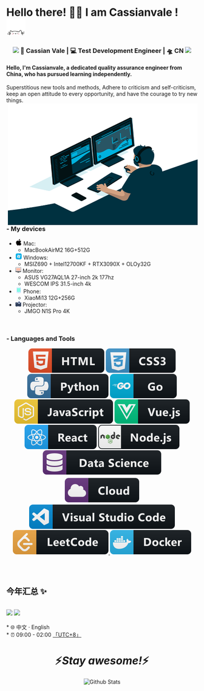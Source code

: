 # Hello there! 👋🏻 I am Cassianvale ! <img src="./img/cat.gif" alt="Meaow" width="50" />
<div align="center">
<h3><img src="https://media.giphy.com/media/WUlplcMpOCEmTGBtBW/giphy.gif" width="30"> 🙎 Cassian Vale | 💻 Test Development Engineer | 🛸 CN <img src="https://media.giphy.com/media/WUlplcMpOCEmTGBtBW/giphy.gif" width="30">
</h3>
</div>
<p align="center">
<h4>Hello, I'm Cassianvale, a dedicated quality assurance engineer from China, who has pursued learning independently.</h4>

Superstitious new tools and methods,
Adhere to criticism and self-criticism, keep an open attitude to every opportunity, and have the courage to try new things.
<img align="right" alt="GIF" src="./img/code.gif?raw=true" width="500" height="320" />
</p>

### - My devices
- <img width="17" height="17" src="./img/macos.png" />&nbsp;Mac: 
    - MacBookAirM2 16G+512G
- <img width="17" height="17" src="./img/windows.png" />&nbsp;Windows: 
    - MSIZ690 + Intel12700KF + RTX3090X + OLOy32G
- <img width="15" height="15" src="./img/iMac.png" />&nbsp;Monitor: 
    - ASUS VG27AQL1A 27-inch 2k 177hz
    - WESCOM IPS 31.5-inch 4k
- <img width="17" height="17" src="./img/phone.png" />&nbsp;Phone: 
    - XiaoMi13 12G+256G
- <img width="15" height="15" src="./img/projector.png" />&nbsp;Projector: 
    - JMGO N1S Pro 4K
<br/>

### - Languages and Tools

<p align="center">
    <img src="svg/dev/languages/html.svg" alt="html" style="vertical-align:top margin:6px 4px">
    <img src="svg/dev/languages/css3.svg" alt="css" style="vertical-align:top margin:6px 4px">
    <img src="svg/dev/languages/python.svg" alt="python" style="vertical-align:top margin:6px 4px">
    <img src="svg/dev/languages/go.svg" alt="go" style="vertical-align:top margin:6px 4px">
    <img src="svg/dev/languages/js.svg" alt="javascript" style="vertical-align:top margin:6px 4px">
    <img src="svg/dev/frameworks/vue.svg" alt="Vue.js" style="vertical-align:top margin:6px 4px">
    <img src="svg/dev/frameworks/react.svg" alt="React" style="vertical-align:top margin:6px 4px">
    <img src="svg/dev/frameworks/nodejs.svg" alt="nodejs" style="vertical-align:top margin:6px 4px">
    <img src="svg/dev/misc/datascience.svg" alt="datascience" style="vertical-align:top margin:6px 4px">
    <img src="svg/dev/misc/cloud.svg" alt="cloud" style="vertical-align:top; margin:6px 4px">
    <img src="svg/dev/tools/visualstudio_code.svg" alt="Visual Studio Code" style="vertical-align:top margin:6px 4px">
    <a href="https://leetcode.cn/u/cassianvale/">
    <img src="svg/dev/services/leetcode.svg" alt="LeetCode" style="vertical-align:top margin:6px 4px">
    </a>
    <img src="svg/dev/tools/docker.svg" alt="Docker" style="vertical-align:top margin:6px 4px">

</p>
<br/>
<br/>

## 今年汇总 ✨
<br/>
<div>
<img align="" height="160px" src="https://github-readme-stats.vercel.app/api?username=Cassianvale&show_icons=true&locale=cn&line_height=21&bg_color=0,EC6C6C,FFD479,FFFC79,73FA79" />
<img  align="" height="160px" src="https://github-readme-stats.vercel.app/api/top-langs/?username=Cassianvale&locale=cn&bg_color=0,73FA79,73FDFF,D783FF&layout=compact" />
</div>
<br/>
* 🌐 中文 · English
<br/>
* ⏰ 09:00 - 02:00 <a href="https://time.is/UTC+8" class="no-underline">「UTC+8」</a>
<br/>
<h1 align='center'>⚡️<i>Stay awesome!</i>⚡️</h1>

<p align="center">
        <img src="https://raw.githubusercontent.com/mayhemantt/mayhemantt/Update/svg/Bottom.svg" alt="Github Stats" />
</p>

